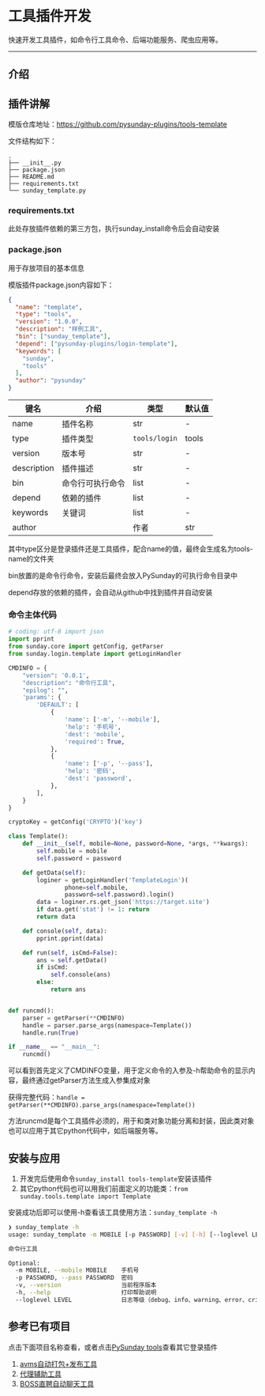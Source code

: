 # 工具插件开发

快速开发工具插件，如命令行工具命令、后端功能服务、爬虫应用等。

---
## 介绍


## 插件讲解

模版仓库地址：https://github.com/pysunday-plugins/tools-template

文件结构如下：

```
.
├── __init__.py
├── package.json
├── README.md
├── requirements.txt
└── sunday_template.py
```

### requirements.txt

此处存放插件依赖的第三方包，执行sunday_install命令后会自动安装

### package.json

用于存放项目的基本信息

模版插件package.json内容如下：

```json
{
  "name": "template",
  "type": "tools",
  "version": "1.0.0",
  "description": "样例工具",
  "bin": ["sunday_template"],
  "depend": ["pysunday-plugins/login-template"],
  "keywords": [
    "sunday",
    "tools"
  ],
  "author": "pysunday"
}
```

键名 | 介绍 | 类型 | 默认值
---- | ---- | ---- | ------
name | 插件名称 | str | - 
type | 插件类型 | `tools/login` | tools
version | 版本号 | str | -
description | 插件描述 | str | -
bin | 命令行可执行命令 | list | -
depend | 依赖的插件 | list | -
keywords | 关键词 | list |  -
author | | 作者 | str | -

其中type区分是登录插件还是工具插件，配合name的值，最终会生成名为tools-name的文件夹

bin放置的是命令行命令，安装后最终会放入PySunday的可执行命令目录中

depend存放的依赖的插件，会自动从github中找到插件并自动安装

### 命令主体代码

```python
# coding: utf-8 import json
import pprint
from sunday.core import getConfig, getParser
from sunday.login.template import getLoginHandler

CMDINFO = {
    "version": '0.0.1',
    "description": "命令行工具",
    "epilog": "",
    'params': {
        'DEFAULT': [
            {
                'name': ['-m', '--mobile'],
                'help': '手机号',
                'dest': 'mobile',
                'required': True,
            },
            {
                'name': ['-p', '--pass'],
                'help': '密码',
                'dest': 'password',
            },
        ],
    }
}

cryptoKey = getConfig('CRYPTO')('key')

class Template():
    def __init__(self, mobile=None, password=None, *args, **kwargs):
        self.mobile = mobile
        self.password = password

    def getData(self):
        loginer = getLoginHandler('TemplateLogin')(
                phone=self.mobile,
                password=self.password).login()
        data = loginer.rs.get_json('https://target.site')
        if data.get('stat') != 1: return
        return data

    def console(self, data):
        pprint.pprint(data)

    def run(self, isCmd=False):
        ans = self.getData()
        if isCmd:
            self.console(ans)
        else:
            return ans


def runcmd():
    parser = getParser(**CMDINFO)
    handle = parser.parse_args(namespace=Template())
    handle.run(True)

if __name__ == "__main__":
    runcmd()
```

可以看到首先定义了CMDINFO变量，用于定义命令的入参及-h帮助命令的显示内容，最终通过getParser方法生成入参集成对象

获得完整代码：`handle = getParser(**CMDINFO).parse_args(namespace=Template())`

方法runcmd是每个工具插件必须的，用于和类对象功能分离和封装，因此类对象也可以应用于其它python代码中，如后端服务等。

## 安装与应用

1. 开发完后使用命令`sunday_install tools-template`安装该插件
2. 其它python代码也可以用我们前面定义的功能类：`from sunday.tools.template import Template`

安装成功后即可以使用-h查看该工具使用方法：`sunday_template -h`

```bash
❯ sunday_template -h
usage: sunday_template -m MOBILE [-p PASSWORD] [-v] [-h] [--loglevel LEVEL]

命令行工具

Optional:
  -m MOBILE, --mobile MOBILE    手机号
  -p PASSWORD, --pass PASSWORD  密码
  -v, --version                 当前程序版本
  -h, --help                    打印帮助说明
  --loglevel LEVEL              日志等级（debug、info、warning、error、critical）, 默认debug
```

## 参考已有项目

点击下面项目名称查看，或者点击[PySunday tools](https://github.com/orgs/pysunday-plugins/repositories?q=tools)查看其它登录插件

1. [avms自动打包+发布工具](https://github.com/pysunday-plugins/tools-avms)
2. [代理辅助工具](https://github.com/pysunday-plugins/tools-proxy)
3. [BOSS直聘自动聊天工具](https://github.com/pysunday-plugins/tools-zhipin)
